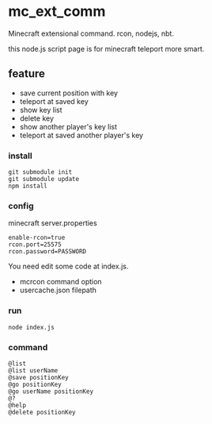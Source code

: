 # mc_ext_comm
Minecraft extensional command. rcon, nodejs, nbt.

this node.js script page is for minecraft teleport more smart.

## feature
- save current position with key
- teleport at saved key
- show key list
- delete key
- show another player's key list
- teleport at saved another player's key


### install
```
git submodule init
git submodule update
npm install
```

### config
minecraft server.properties
```
enable-rcon=true
rcon.port=25575
rcon.password=PASSWORD
```
You need edit some code at index.js.
- mcrcon command option
- usercache.json filepath

### run
```
node index.js
```

### command
```
@list
@list userName
@save positionKey
@go positionKey
@go userName positionKey
@?
@help
@delete positionKey
```
